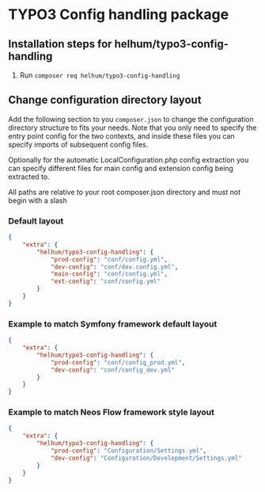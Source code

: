 # TYPO3 Config handling package

## Installation steps for helhum/typo3-config-handling

1. Run `composer req helhum/typo3-config-handling`

## Change configuration directory layout

Add the following section to you `composer.json` to change the configuration directory structure
to fits your needs. Note that you only need to specify the entry point config for the two contexts,
and inside these files you can specify imports of subsequent config files.

Optionally for the automatic LocalConfiguration.php config extraction you can specify different
files for main config and extension config being extracted to.

All paths are relative to your root composer.json directory and must not begin with a slash

### Default layout

```json
{
    "extra": {
        "helhum/typo3-config-handling": {
            "prod-config": "conf/config.yml",
            "dev-config": "conf/dev.config.yml",
            "main-config": "conf/config.yml",
            "ext-config": "conf/config.yml"
        }
    }
}
```

### Example to match Symfony framework default layout

```json
{
    "extra": {
        "helhum/typo3-config-handling": {
            "prod-config": "conf/config_prod.yml",
            "dev-config": "conf/config_dev.yml"
        }
    }
}
```

### Example to match Neos Flow framework style layout

```json
{
    "extra": {
        "helhum/typo3-config-handling": {
            "prod-config": "Configuration/Settings.yml",
            "dev-config": "Configuration/Development/Settings.yml"
        }
    }
}
```
